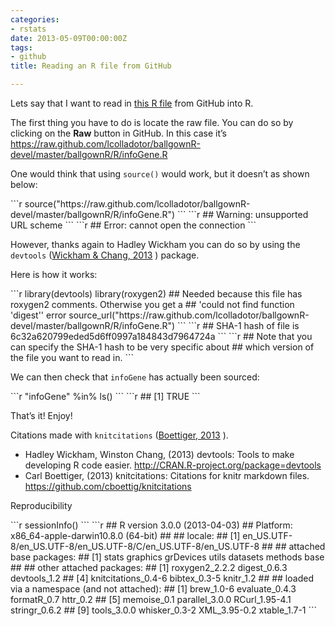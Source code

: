 ```yaml
---
categories:
- rstats
date: 2013-05-09T00:00:00Z
tags:
- github
title: Reading an R file from GitHub

---
```


<p>Lets say that I want to read in <a href="https://github.com/lcolladotor/ballgownR-devel/blob/master/ballgownR/R/infoGene.R">this R file</a> from GitHub into R.</p>
<p>The first thing you have to do is locate the raw file. You can do so by clicking on the <strong>Raw</strong> button in GitHub. In this case it&#8217;s <a href="https://raw.github.com/lcolladotor/ballgownR-devel/master/ballgownR/R/infoGene.R"><a href="https://raw.github.com/lcolladotor/ballgownR-devel/master/ballgownR/R/infoGene.R">https://raw.github.com/lcolladotor/ballgownR-devel/master/ballgownR/R/infoGene.R</a></a></p>
<p>One would think that using <code>source()</code> would work, but it doesn&#8217;t as shown below:</p>
```r
source("https://raw.github.com/lcolladotor/ballgownR-devel/master/ballgownR/R/infoGene.R")
```
```r
## Warning: unsupported URL scheme
```
```r
## Error: cannot open the connection
```
<p>However, thanks again to Hadley Wickham you can do so by using the <code>devtools</code> (<span class="showtooltip" title="Wickham H and Chang W (2013). devtools: Tools to make developing R code easier. R package version 1.2."><a href="http://CRAN.R-project.org/package=devtools">Wickham &amp; Chang, 2013</a></span> ) package.</p>
<p>Here is how it works:</p>
```r
library(devtools)
library(roxygen2)
## Needed because this file has roxygen2 comments. Otherwise you get a
## 'could not find function 'digest'' error
source_url("https://raw.github.com/lcolladotor/ballgownR-devel/master/ballgownR/R/infoGene.R")
```
```r
## SHA-1 hash of file is 6c32a620799eded5d6ff0997a184843d7964724a
```
```r
## Note that you can specify the SHA-1 hash to be very specific about
## which version of the file you want to read in.
```
<p>We can then check that <code>infoGene</code> has actually been sourced:</p>
```r
"infoGene" %in% ls()
```
```r
## [1] TRUE
```
<p>That&#8217;s it! Enjoy!</p>
<p>Citations made with <code>knitcitations</code> (<span class="showtooltip" title="Boettiger C (2013). knitcitations: Citations for knitr markdown files. R package version 0.4-6."><a href="https://github.com/cboettig/knitcitations">Boettiger, 2013</a></span> ).</p>
<ul><li>Hadley Wickham, Winston Chang, (2013) devtools: Tools to make developing R code easier. <a href="http://CRAN.R-project.org/package=devtools"><a href="http://CRAN.R-project.org/package=devtools">http://CRAN.R-project.org/package=devtools</a></a></li>
<li>Carl Boettiger, (2013) knitcitations: Citations for knitr markdown files. <a href="https://github.com/cboettig/knitcitations"><a href="https://github.com/cboettig/knitcitations">https://github.com/cboettig/knitcitations</a></a></li>
</ul><p>Reproducibility</p>
```r
sessionInfo()
```
```r
## R version 3.0.0 (2013-04-03)
## Platform: x86_64-apple-darwin10.8.0 (64-bit)
## 
## locale:
## [1] en_US.UTF-8/en_US.UTF-8/en_US.UTF-8/C/en_US.UTF-8/en_US.UTF-8
## 
## attached base packages:
## [1] stats     graphics  grDevices utils     datasets  methods   base     
## 
## other attached packages:
## [1] roxygen2_2.2.2      digest_0.6.3        devtools_1.2       
## [4] knitcitations_0.4-6 bibtex_0.3-5        knitr_1.2          
## 
## loaded via a namespace (and not attached):
##  [1] brew_1.0-6     evaluate_0.4.3 formatR_0.7    httr_0.2      
##  [5] memoise_0.1    parallel_3.0.0 RCurl_1.95-4.1 stringr_0.6.2 
##  [9] tools_3.0.0    whisker_0.3-2  XML_3.95-0.2   xtable_1.7-1
```
